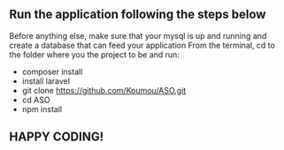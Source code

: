 ## Run the application following the steps below

Before anything else, make sure that your mysql is up and running and create a database that can feed your application
From the terminal, cd to the folder where you the project to be and run:

-  composer install
- install laravel
- git clone https://github.com/Koumou/ASO.git
- cd ASO
- npm install
 
 
 ## HAPPY CODING!
